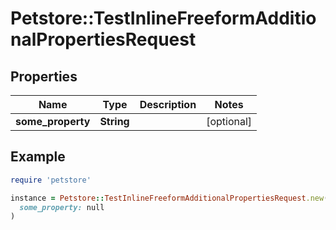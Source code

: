# Petstore::TestInlineFreeformAdditionalPropertiesRequest

## Properties

| Name | Type | Description | Notes |
| ---- | ---- | ----------- | ----- |
| **some_property** | **String** |  | [optional] |

## Example

```ruby
require 'petstore'

instance = Petstore::TestInlineFreeformAdditionalPropertiesRequest.new(
  some_property: null
)
```

